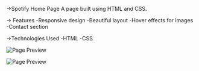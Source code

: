 ->Spotify Home Page A page built using HTML and CSS.

-> Features -Responsive design -Beautiful layout -Hover effects for images -Contact section

->Technologies Used -HTML -CSS

![Page Preview](
https://github.com/user-attachments/assets/a68a3488-3af3-4a1a-a689-1ac44d03f07b
)

![Page Preview](
https://github.com/user-attachments/assets/9c49c26b-10dc-46e3-8391-465e13529140
)
